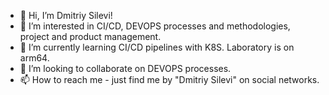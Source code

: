 - 👋 Hi, I’m Dmitriy Silevi!
- 👀 I’m interested in CI/CD, DEVOPS processes and methodologies, project and product management.
- 🌱 I’m currently learning CI/CD pipelines with K8S. Laboratory is on arm64.
- 💞️ I’m looking to collaborate on DEVOPS processes.
- 📫 How to reach me - just find me by "Dmitriy Silevi" on social networks.
